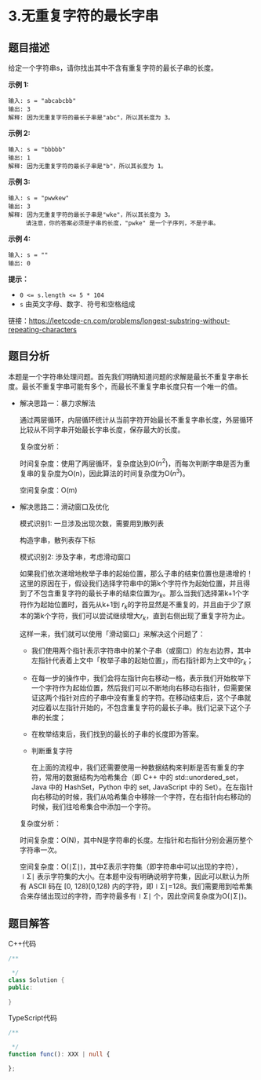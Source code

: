 # 3.无重复字符的最长字串

## 题目描述

给定一个字符串s，请你找出其中不含有重复字符的最长子串的长度。

**示例 1:**

```
输入: s = "abcabcbb"
输出: 3 
解释: 因为无重复字符的最长子串是"abc"，所以其长度为 3。
```

**示例 2:**

```
输入: s = "bbbbb"
输出: 1
解释: 因为无重复字符的最长子串是"b"，所以其长度为 1。
```

**示例 3:**

```
输入: s = "pwwkew"
输出: 3
解释: 因为无重复字符的最长子串是"wke"，所以其长度为 3。
     请注意，你的答案必须是子串的长度，"pwke" 是一个子序列，不是子串。
```

**示例 4:**

```
输入: s = ""
输出: 0 
```

**提示：**

- `0 <= s.length <= 5 * 104`
- `s` 由英文字母、数字、符号和空格组成

链接：https://leetcode-cn.com/problems/longest-substring-without-repeating-characters

## 题目分析

本题是一个字符串处理问题。首先我们明确知道问题的求解是最长不重复字串长度。最长不重复字串可能有多个，而最长不重复字串长度只有一个唯一的值。

* 解决思路一：暴力求解法

  通过两层循环，内层循环统计从当前字符开始最长不重复字串长度，外层循环比较从不同字串开始最长字串长度，保存最大的长度。

  复杂度分析：

  时间复杂度：使用了两层循环，复杂度达到O($n^2$)，而每次判断字串是否为重复串的复杂度为O(n)，因此算法的时间复杂度为O($n^3$)。

  空间复杂度：O(m)

* 解决思路二：滑动窗口及优化

  模式识别1: 一旦涉及出现次数，需要用到散列表

  构造字串，散列表存下标

  模式识别2: 涉及字串，考虑滑动窗口

  如果我们依次递增地枚举子串的起始位置，那么子串的结束位置也是递增的！这里的原因在于，假设我们选择字符串中的第k个字符作为起始位置，并且得到了不包含重复字符的最长子串的结束位置为$r_k$。那么当我们选择第k+1个字符作为起始位置时，首先从k+1到 $r_k$的字符显然是不重复的，并且由于少了原本的第k个字符，我们可以尝试继续增大$r_k$，直到右侧出现了重复字符为止。

  这样一来，我们就可以使用「滑动窗口」来解决这个问题了：

  * 我们使用两个指针表示字符串中的某个子串（或窗口）的左右边界，其中左指针代表着上文中「枚举子串的起始位置」，而右指针即为上文中的$r_k$；

  * 在每一步的操作中，我们会将左指针向右移动一格，表示我们开始枚举下一个字符作为起始位置，然后我们可以不断地向右移动右指针，但需要保证这两个指针对应的子串中没有重复的字符。在移动结束后，这个子串就对应着以左指针开始的，不包含重复字符的最长子串。我们记录下这个子串的长度；

  * 在枚举结束后，我们找到的最长的子串的长度即为答案。

  * 判断重复字符

    在上面的流程中，我们还需要使用一种数据结构来判断是否有重复的字符，常用的数据结构为哈希集合（即 C++ 中的 std::unordered_set，Java 中的 HashSet，Python 中的 set, JavaScript 中的 Set）。在左指针向右移动的时候，我们从哈希集合中移除一个字符，在右指针向右移动的时候，我们往哈希集合中添加一个字符。

  复杂度分析：

  时间复杂度：O(N)，其中N是字符串的长度。左指针和右指针分别会遍历整个字符串一次。

  空间复杂度：O(∣Σ∣)，其中Σ表示字符集（即字符串中可以出现的字符），∣Σ∣ 表示字符集的大小。在本题中没有明确说明字符集，因此可以默认为所有 ASCII 码在 [0, 128)[0,128) 内的字符，即∣Σ∣=128。我们需要用到哈希集合来存储出现过的字符，而字符最多有∣Σ∣ 个，因此空间复杂度为O(∣Σ∣)。


## 题目解答

C++代码

```c++
/**

 */
class Solution {
public:
 
}
```

TypeScript代码

```typescript
/**

 */
function func(): XXX | null {

};
```


